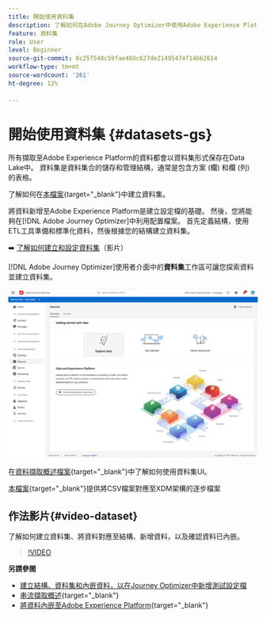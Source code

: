 ```yaml
---
title: 開始使用資料集
description: 了解如何在Adobe Journey Optimizer中使用Adobe Experience Platform資料集
feature: 資料集
role: User
level: Beginner
source-git-commit: 8c25f548c59fae48dc627de21495474f14bb2614
workflow-type: tm+mt
source-wordcount: '261'
ht-degree: 12%

---
```


# 開始使用資料集 {#datasets-gs}

所有擷取至Adobe Experience Platform的資料都會以資料集形式保存在Data Lake中。 資料集是資料集合的儲存和管理結構，通常是包含方案 (欄) 和欄 (列) 的表格。 

了解如何在[本檔案](https://experienceleague-review.corp.adobe.com/docs/experience-platform/catalog/datasets/overview.html){target=&quot;_blank&quot;}中建立資料集。

將資料新增至Adobe Experience Platform是建立設定檔的基礎。 然後，您將能夠在[!DNL Adobe Journey Optimizer]中利用配置檔案。 首先定義結構，使用ETL工具準備和標準化資料，然後根據您的結構建立資料集。

➡️ [了解如何建立和設定資料集](#video-dataset)（影片）

[!DNL Adobe Journey Optimizer]使用者介面中的&#x200B;**資料集**&#x200B;工作區可讓您探索資料並建立資料集。

![](assets/datasets-home.png)

在[資料擷取概述檔案](https://experienceleague.adobe.com/docs/experience-platform/ingestion/home.html?lang=zh-Hant){target=&quot;_blank&quot;}中了解如何使用資料集UI。

[本檔案](https://experienceleague.adobe.com/docs/experience-platform/ingestion/tutorials/map-a-csv-file.html){target=&quot;_blank&quot;}提供將CSV檔案對應至XDM架構的逐步檔案


## 作法影片{#video-dataset}

了解如何建立資料集、將資料對應至結構、新增資料，以及確認資料已內嵌。

>[!VIDEO](https://video.tv.adobe.com/v/334293?quality=12)

**另請參閱**

* [建立結構、資料集和內嵌資料，以在Journey Optimizer中新增測試設定檔](building-journeys/creating-test-profiles.md)
* [串流擷取概述](https://experienceleague.adobe.com/docs/experience-platform/ingestion/streaming/overview.html){target=&quot;_blank&quot;}
* [將資料內嵌至Adobe Experience Platform](https://experienceleague.adobe.com/docs/experience-platform/ingestion/tutorials/ingest-batch-data.html?lang=en){target=&quot;_blank&quot;}

